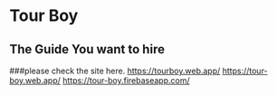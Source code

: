 # Tour Boy  
## The Guide You want to hire
###please check the site here.
https://tourboy.web.app/
https://tour-boy.web.app/
https://tour-boy.firebaseapp.com/


